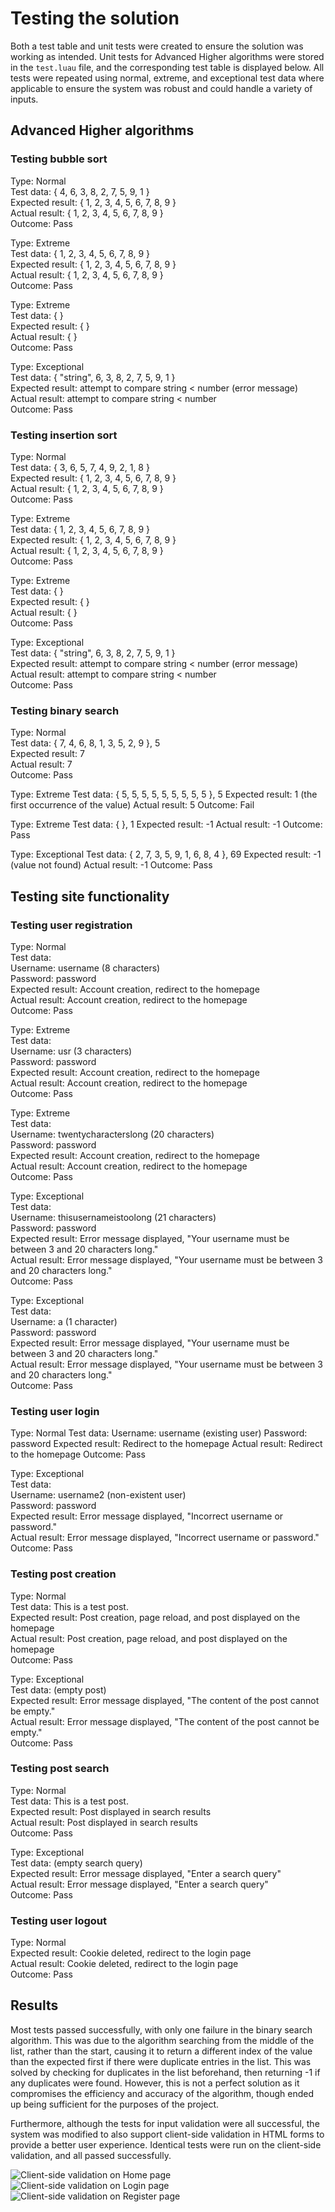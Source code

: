 # Testing the solution

Both a test table and unit tests were created to ensure the solution was working as intended. Unit tests for Advanced Higher algorithms were stored in the `test.luau` file, and the corresponding test table is displayed below. All tests were repeated using normal, extreme, and exceptional test data where applicable to ensure the system was robust and could handle a variety of inputs.

## Advanced Higher algorithms

### Testing bubble sort

Type: Normal  
Test data: { 4, 6, 3, 8, 2, 7, 5, 9, 1 }  
Expected result: { 1, 2, 3, 4, 5, 6, 7, 8, 9 }  
Actual result: { 1, 2, 3, 4, 5, 6, 7, 8, 9 }  
Outcome: Pass

Type: Extreme  
Test data: { 1, 2, 3, 4, 5, 6, 7, 8, 9 }  
Expected result: { 1, 2, 3, 4, 5, 6, 7, 8, 9 }  
Actual result: { 1, 2, 3, 4, 5, 6, 7, 8, 9 }  
Outcome: Pass

Type: Extreme  
Test data: { }  
Expected result: { }  
Actual result: { }  
Outcome: Pass

Type: Exceptional  
Test data: { "string", 6, 3, 8, 2, 7, 5, 9, 1 }  
Expected result: attempt to compare string < number (error message)  
Actual result: attempt to compare string < number  
Outcome: Pass

### Testing insertion sort

Type: Normal  
Test data: { 3, 6, 5, 7, 4, 9, 2, 1, 8 }  
Expected result: { 1, 2, 3, 4, 5, 6, 7, 8, 9 }  
Actual result: { 1, 2, 3, 4, 5, 6, 7, 8, 9 }  
Outcome: Pass

Type: Extreme  
Test data: { 1, 2, 3, 4, 5, 6, 7, 8, 9 }  
Expected result: { 1, 2, 3, 4, 5, 6, 7, 8, 9 }  
Actual result: { 1, 2, 3, 4, 5, 6, 7, 8, 9 }  
Outcome: Pass

Type: Extreme  
Test data: { }  
Expected result: { }  
Actual result: { }  
Outcome: Pass

Type: Exceptional  
Test data: { "string", 6, 3, 8, 2, 7, 5, 9, 1 }  
Expected result: attempt to compare string < number (error message)  
Actual result: attempt to compare string < number  
Outcome: Pass

### Testing binary search

Type: Normal  
Test data: { 7, 4, 6, 8, 1, 3, 5, 2, 9 }, 5  
Expected result: 7  
Actual result: 7  
Outcome: Pass

Type: Extreme
Test data: { 5, 5, 5, 5, 5, 5, 5, 5, 5 }, 5
Expected result: 1 (the first occurrence of the value)
Actual result: 5
Outcome: Fail

Type: Extreme
Test data: { }, 1
Expected result: -1
Actual result: -1
Outcome: Pass

Type: Exceptional
Test data: { 2, 7, 3, 5, 9, 1, 6, 8, 4 }, 69
Expected result: -1 (value not found)
Actual result: -1
Outcome: Pass

## Testing site functionality

### Testing user registration

Type: Normal  
Test data:  
 Username: username (8 characters)  
 Password: password  
Expected result: Account creation, redirect to the homepage  
Actual result: Account creation, redirect to the homepage  
Outcome: Pass

Type: Extreme  
Test data:  
 Username: usr (3 characters)  
 Password: password  
Expected result: Account creation, redirect to the homepage  
Actual result: Account creation, redirect to the homepage  
Outcome: Pass

Type: Extreme  
Test data:  
 Username: twentycharacterslong (20 characters)  
 Password: password  
Expected result: Account creation, redirect to the homepage  
Actual result: Account creation, redirect to the homepage  
Outcome: Pass

Type: Exceptional  
Test data:  
 Username: thisusernameistoolong (21 characters)  
 Password: password  
Expected result: Error message displayed, "Your username must be between 3 and 20 characters long."  
Actual result: Error message displayed, "Your username must be between 3 and 20 characters long."  
Outcome: Pass

Type: Exceptional  
Test data:  
 Username: a (1 character)  
 Password: password  
Expected result: Error message displayed, "Your username must be between 3 and 20 characters long."  
Actual result: Error message displayed, "Your username must be between 3 and 20 characters long."  
Outcome: Pass

### Testing user login

Type: Normal
Test data:
Username: username (existing user)
Password: password
Expected result: Redirect to the homepage
Actual result: Redirect to the homepage
Outcome: Pass

Type: Exceptional  
Test data:  
 Username: username2 (non-existent user)  
 Password: password  
Expected result: Error message displayed, "Incorrect username or password."  
Actual result: Error message displayed, "Incorrect username or password."  
Outcome: Pass

### Testing post creation

Type: Normal  
Test data: This is a test post.  
Expected result: Post creation, page reload, and post displayed on the homepage  
Actual result: Post creation, page reload, and post displayed on the homepage  
Outcome: Pass

Type: Exceptional  
Test data: (empty post)  
Expected result: Error message displayed, "The content of the post cannot be empty."  
Actual result: Error message displayed, "The content of the post cannot be empty."  
Outcome: Pass

### Testing post search

Type: Normal  
Test data: This is a test post.  
Expected result: Post displayed in search results  
Actual result: Post displayed in search results  
Outcome: Pass

Type: Exceptional  
Test data: (empty search query)  
Expected result: Error message displayed, "Enter a search query"  
Actual result: Error message displayed, "Enter a search query"  
Outcome: Pass

### Testing user logout

Type: Normal  
Expected result: Cookie deleted, redirect to the login page  
Actual result: Cookie deleted, redirect to the login page  
Outcome: Pass

## Results

Most tests passed successfully, with only one failure in the binary search algorithm. This was due to the algorithm searching from the middle of the list, rather than the start, causing it to return a different index of the value than the expected first if there were duplicate entries in the list. This was solved by checking for duplicates in the list beforehand, then returning -1 if any duplicates were found. However, this is not a perfect solution as it compromises the efficiency and accuracy of the algorithm, though ended up being sufficient for the purposes of the project.

Furthermore, although the tests for input validation were all successful, the system was modified to also support client-side validation in HTML forms to provide a better user experience. Identical tests were run on the client-side validation, and all passed successfully.

![Client-side validation on Home page](screenshots/Home-input1.png)
![Client-side validation on Login page](screenshots/Login-input1.png)
![Client-side validation on Register page](screenshots/Register-input1.png)
